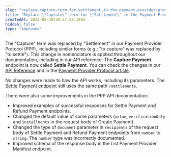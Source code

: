 ```yaml
---
slug: "replace-capture-term-for-settlement-in-the-payment-provider-protocol"
title: "Replace \"Capture\" term for \"Settlement\" in the Payment Provider Protocol documentation"
createdAt: 2022-03-30T20:57:28.149Z
hidden: false
type: "improved"
---
```


The "Capture" term was replaced by "Settlement" in our Payment Provider Protocol (PPP), including similar forms (e.g.: "to capture" was replaced by "to settle"). This change in nomenclature is applied throughout our documentation, including in our API reference. The **Capture Payment** endpoint is now called **Settle Payment**. You can check the changes in our [API Reference](https://developers.vtex.com/vtex-rest-api/reference/payment-provider-protocol-api-overview) and in the [Payment Provider Protocol article](https://help.vtex.com/en/tutorial/payment-provider-protocol--RdsT2spdq80MMwwOeEq0m).

No changes were made to how the API works, including its parameters. The [Settle Payment endpoint](https://developers.vtex.com/vtex-rest-api/reference/settlepayment) still uses the same path `/settlements`.

There were also some improvements in the PPP API documentation:

- Improved examples of successful responses for Settle Payment and Refund Payment endpoints.
- Changed the default value of some parameters (`value`, `verificationOnly` and `installments` in the request body of Create Payment).
- Changed the type of `document` parameter in `recipients` of the request body of Settle Payment and Refund Payment endpoints from `number` to `string`. The `number` type was incorrectly documented.
- Improved schema of the response body in the List Payment Provider Manifest endpoint.